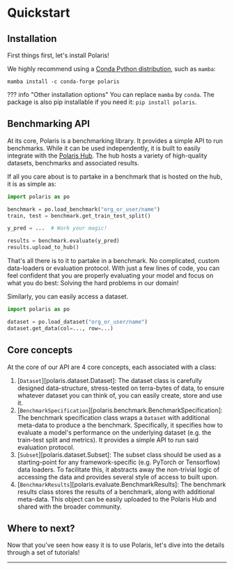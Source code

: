 # Quickstart

## Installation
First things first, let's install Polaris! 

We highly recommend using a [Conda Python distribution](https://github.com/conda-forge/miniforge), such as `mamba`:

```
mamba install -c conda-forge polaris
```

??? info "Other installation options"
    You can replace `mamba` by `conda`. The package is also pip installable if you need it: `pip install polaris`.

## Benchmarking API
At its core, Polaris is a benchmarking library. It provides a simple API to run benchmarks. While it can be used
independently, it is built to easily integrate with the [Polaris Hub](https://polaris-hub.vercel.app/). The hub hosts
a variety of high-quality datasets, benchmarks and associated results. 


If all you care about is to partake in a benchmark that is hosted on the hub, it is as simple as: 

```python
import polaris as po

benchmark = po.load_benchmark("org_or_user/name")
train, test = benchmark.get_train_test_split()

y_pred = ...  # Work your magic!

results = benchmark.evaluate(y_pred)
results.upload_to_hub()
```

That's all there is to it to partake in a benchmark. No complicated, custom data-loaders or evaluation protocol. With just a few lines of code, you can feel confident that you are properly evaluating your model and focus on what you do best: Solving the hard problems in our domain!  

Similarly, you can easily access a dataset.

```python
import polaris as po

dataset = po.load_dataset("org_or_user/name")
dataset.get_data(col=..., row=...)
```

## Core concepts

At the core of our API are 4 core concepts, each associated with a class: 

1. [`Dataset`][polaris.dataset.Dataset]: The dataset class is carefully designed data-structure, stress-tested on terra-bytes of data, to ensure whatever dataset you can think of, you can easily create, store and use it. 
2. [`BenchmarkSpecification`][polaris.benchmark.BenchmarkSpecification]: The benchmark specification class wraps a `Dataset` with additional meta-data to produce a the benchmark. Specifically, it specifies how to evaluate a model's performance on the underlying dataset (e.g. the train-test split and metrics). It provides a simple API to run said evaluation protocol. 
3. [`Subset`][polaris.dataset.Subset]: The subset class should be used as a starting-point for any framework-specific (e.g. PyTorch or Tensorflow) data loaders. To facilitate this, it abstracts away the non-trivial logic of accessing the data and provides several style of access to built upon.
4. [`BenchmarkResults`][polaris.evaluate.BenchmarkResults]: The benchmark results class stores the results of a benchmark, along with additional meta-data. This object can be easily uploaded to the Polaris Hub and shared with the broader community. 


## Where to next?
Now that you've seen how easy it is to use Polaris, let's dive into the details through a set of tutorials!

--- 
